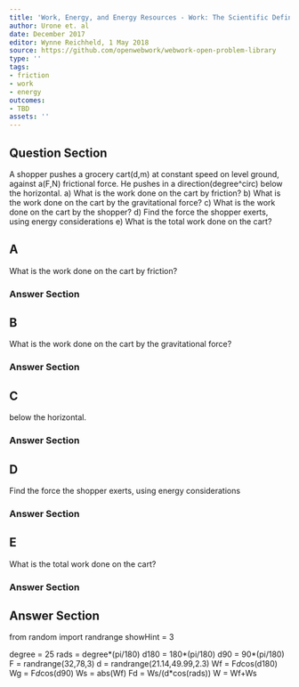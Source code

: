 ```yaml
---
title: 'Work, Energy, and Energy Resources - Work: The Scientific Definition'
author: Urone et. al
date: December 2017
editor: Wynne Reichheld, 1 May 2018
source: https://github.com/openwebwork/webwork-open-problem-library
type: ''
tags:
- friction
- work
- energy
outcomes:
- TBD
assets: ''
---
```


## Question Section 

A shopper pushes a grocery cart(d,m) at constant speed on level ground, against a(F,N) frictional force. He pushes in a direction(degree^circ) below the horizontal. 
a) What is the work done on the cart by friction? 
b) What is the work done on the cart by the gravitational force?
c) What is the work done on the cart by the shopper?
d) Find the force the shopper exerts, using energy considerations
e) What is the total work done on the cart?
## A
What is the work done on the cart by friction? 
### Answer Section
## B
What is the work done on the cart by the gravitational force?
### Answer Section
## C
below the horizontal. 
### Answer Section
## D
Find the force the shopper exerts, using energy considerations
### Answer Section
## E
What is the total work done on the cart?
### Answer Section


## Answer Section

from random import randrange
showHint = 3

degree = 25
rads = degree*(pi/180)
d180 = 180*(pi/180)
d90 = 90*(pi/180)
F = randrange(32,78,3)
d = randrange(21.14,49.99,2.3)
Wf = F*d*cos(d180)
Wg = F*d*cos(d90)
Ws = abs(Wf)
Fd = Ws/(d*cos(rads))
W = Wf+Ws